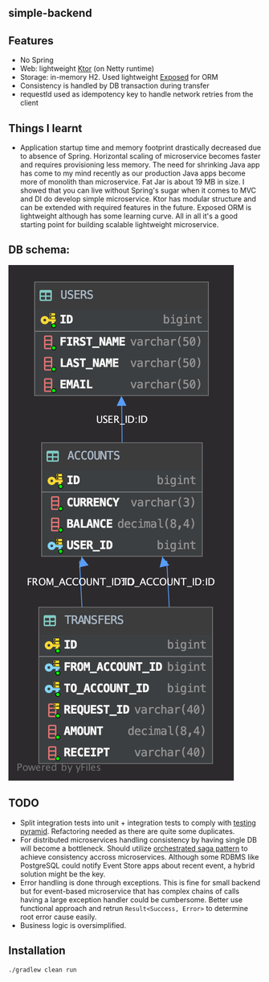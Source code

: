 ## simple-backend

## Features
* No Spring
* Web: lightweight [Ktor](https://ktor.io/) (on Netty runtime)
* Storage: in-memory H2. Used lightweight [Exposed](https://github.com/JetBrains/Exposed) for ORM
* Consistency is handled by DB transaction during transfer
* requestId used as idempotency key to handle network retries from the client

## Things I learnt

* Application startup time and memory footprint drastically decreased due to absence of Spring. Horizontal scaling of microservice becomes faster and requires provisioning less memory. The need for shrinking Java app has come to my mind recently as our production Java apps become more of monolith than microservice. Fat Jar is about 19 MB in size. I showed that you can live without Spring's sugar when it comes to MVC and DI do develop simple microservice. Ktor has modular structure and can be extended with required features in the future. Exposed ORM is lightweight although has some learning curve. All in all it's a good starting point for building scalable lightweight microservice.
 
 ## DB schema:
 
 ![DB schema](DB_SCHEMA.png)

## TODO
* Split integration tests into unit + integration tests to comply with [testing pyramid](https://martinfowler.com/articles/practical-test-pyramid.html). Refactoring needed as there are quite some duplicates.
* For distributed microservices handling consistency by having single DB will become a bottleneck. Should utilize [orchestrated saga pattern](https://microservices.io/patterns/data/saga.html) to achieve consistency accross microservices. Although some RDBMS like PostgreSQL could notify Event Store apps about recent event, a hybrid solution might be the key.
* Error handling is done through exceptions. This is fine for small backend but for event-based microservice that has complex chains of calls having a large exception handler could be cumbersome. Better use functional approach and retrun `Result<Success, Error>` to determine root error cause easily.
* Business logic is oversimplified.

## Installation
```
./gradlew clean run
